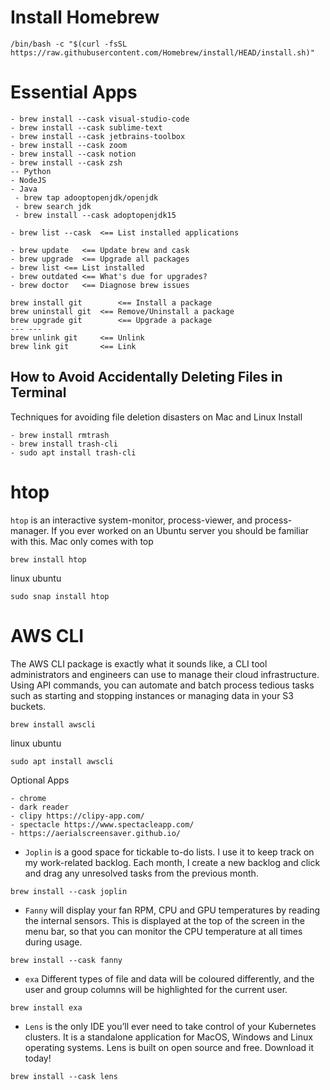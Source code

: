 # Install Homebrew
```
/bin/bash -c "$(curl -fsSL https://raw.githubusercontent.com/Homebrew/install/HEAD/install.sh)"
```
# Essential Apps
```
- brew install --cask visual-studio-code
- brew install --cask sublime-text
- brew install --cask jetbrains-toolbox
- brew install --cask zoom
- brew install --cask notion
- brew install --cask zsh
-- Python
- NodeJS
- Java
 - brew tap adooptopenjdk/openjdk
 - brew search jdk
 - brew install --cask adoptopenjdk15

- brew list --cask  <== List installed applications

- brew update	<== Update brew and cask
- brew upgrade	<== Upgrade all packages
- brew list	<== List installed
- brew outdated	<== What's due for upgrades?
- brew doctor	<== Diagnose brew issues

brew install git		<== Install a package
brew uninstall git	<== Remove/Uninstall a package
brew upgrade git		<== Upgrade a package
---	---
brew unlink git		<== Unlink
brew link git		<== Link
```

## How to Avoid Accidentally Deleting Files in Terminal
Techniques for avoiding file deletion disasters on Mac and Linux
Install
```
- brew install rmtrash
- brew install trash-cli
- sudo apt install trash-cli
```

# htop
```htop``` is an interactive system-monitor, process-viewer, and process-manager. If you ever worked on an Ubuntu server you should be familiar with this. Mac only comes with top
```
brew install htop
```

linux ubuntu
```
sudo snap install htop
```

# AWS CLI

The AWS CLI package is exactly what it sounds like, a CLI tool administrators and engineers can use to manage their cloud infrastructure. Using API commands, you can automate and batch process tedious tasks such as starting and stopping instances or managing data in your S3 buckets.
```
brew install awscli
```
linux ubuntu
```
sudo apt install awscli
```
Optional Apps

```
- chrome
- dark reader
- clipy https://clipy-app.com/​
- spectacle https://www.spectacleapp.com/​
- https://aerialscreensaver.github.io/​
```
* `Joplin` is a good space for tickable to-do lists. I use it to keep track on my work-related backlog. Each month, I create a new backlog and click and drag any unresolved tasks from the previous month.
```
brew install --cask joplin
```

* `Fanny` will display your fan RPM, CPU and GPU temperatures by reading the internal sensors. This is displayed at the top of the screen in the menu bar, so that you can monitor the CPU temperature at all times during usage.
```
brew install --cask fanny
```

* `exa` Different types of file and data will be coloured differently, and the user and group columns will be highlighted for the current user.

```
brew install exa
```

* `Lens` is the only IDE you’ll ever need to take control of your Kubernetes clusters. It is a standalone application for MacOS, Windows and Linux operating systems. Lens is built on open source and free. Download it today!

```
brew install --cask lens
```